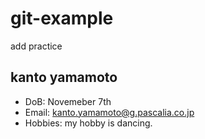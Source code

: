 # git-example
add practice

## kanto yamamoto
- DoB: Novemeber 7th
- Email: kanto.yamamoto@g.pascalia.co.jp
- Hobbies: my hobby is dancing. 

